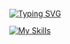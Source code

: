 [![Typing SVG](https://readme-typing-svg.herokuapp.com?font=Fira+Code&weight=500&size=14&pause=1000&color=3DF79E&center=true&vCenter=true&random=false&width=435&lines=Rudemora+%3Chtml%3E+.css+js+%3C%3Fphp%3F%3E+%3A%3ALaravel)](https://git.io/typing-svg)

[![My Skills](https://skillicons.dev/icons?i=js,html,css,laravel,electron,figma,nodejs)](https://skillicons.dev)
